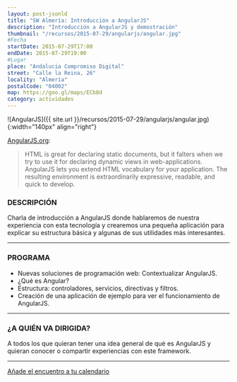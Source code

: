 ```yaml
---
layout: post-jsonld
title: "SW Almería: Introducción a AngularJS"
description: "Introducción a AngularJS y demostración"
thumbnail: "/recursos/2015-07-29/angularjs/angular.jpg"
#Fecha
startDate: 2015-07-29T17:00
endDate: 2015-07-29T19:00
#Lugar
place: "Andalucia Compromiso Digital"
street: "Calle la Reina, 26"
locality: "Almería"
postalCode: "04002"
map: https://goo.gl/maps/ECb8d
category: actividades
---
```


![AngularJS]({{ site.url }}/recursos/2015-07-29/angularjs/angular.jpg){:width="140px" align="right"}

[AngularJS.org](https://angularjs.org/):


>HTML is great for declaring static documents, but it falters when we try to use it for declaring dynamic views in web-applications. AngularJS lets you extend HTML vocabulary for your application. The resulting environment is extraordinarily expressive, readable, and quick to develop.



### DESCRIPCIÓN

Charla de introducción a AngularJS donde hablaremos de nuestra experiencia con esta tecnología y crearemos una pequeña aplicación para explicar su estructura básica y algunas de sus utilidades más interesantes. 

---

### PROGRAMA

  - Nuevas soluciones de programación web: Contextualizar AngularJS.
  - ¿Qué es Angular?
  - Estructura: controladores, servicios, directivas y filtros.
  - Creación de una aplicación de ejemplo para ver el funcionamiento de AngularJS.

---

### ¿A QUIÉN VA DIRIGIDA?

A todos los que quieran tener una idea general de qué es AngularJS y quieran conocer o compartir experiencias con este framework.


---

[Añade el encuentro a tu calendario](https://www.google.com/calendar/event?eid=czBtZnM5NjZkNTVrNjBtcDBzdXFiaXZldWMgZW9odWFsNnNydnIybDRvcWExdWpldmFkOXNAZw&ctz=Europe/Madrid)
